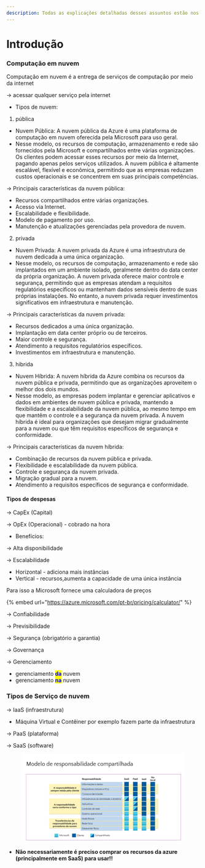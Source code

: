 ```yaml
---
description: Todas as explicações detalhadas desses assuntos estão nos slides :)
---
```


# Introdução

### Computação em nuvem

Computação em nuvem é a entrega de serviços de  computação por meio da internet

\-> acessar qualquer serviço pela internet

* Tipos de nuvem:

1. pública

* Nuvem Pública: A nuvem pública da Azure é uma plataforma de computação em nuvem oferecida pela Microsoft para uso geral.
* Nesse modelo, os recursos de computação, armazenamento e rede são fornecidos pela Microsoft e compartilhados entre várias organizações. Os clientes podem acessar esses recursos por meio da Internet, pagando apenas pelos serviços utilizados. A nuvem pública é altamente escalável, flexível e econômica, permitindo que as empresas reduzam custos operacionais e se concentrem em suas principais competências.

\-> Principais características da nuvem pública:

* Recursos compartilhados entre várias organizações.
* Acesso via Internet.
* Escalabilidade e flexibilidade.
* Modelo de pagamento por uso.
* Manutenção e atualizações gerenciadas pela provedora de nuvem.

2. &#x20;privada

* Nuvem Privada: A nuvem privada da Azure é uma infraestrutura de nuvem dedicada a uma única organização.
* Nesse modelo, os recursos de computação, armazenamento e rede são implantados em um ambiente isolado, geralmente dentro do data center da própria organização. A nuvem privada oferece maior controle e segurança, permitindo que as empresas atendam a requisitos regulatórios específicos ou mantenham dados sensíveis dentro de suas próprias instalações. No entanto, a nuvem privada requer investimentos significativos em infraestrutura e manutenção.

\-> Principais características da nuvem privada:

* Recursos dedicados a uma única organização.
* Implantação em data center próprio ou de terceiros.
* Maior controle e segurança.
* Atendimento a requisitos regulatórios específicos.
* Investimentos em infraestrutura e manutenção.

3. hibrida

* Nuvem Híbrida: A nuvem híbrida da Azure combina os recursos da nuvem pública e privada, permitindo que as organizações aproveitem o melhor dos dois mundos.
* Nesse modelo, as empresas podem implantar e gerenciar aplicativos e dados em ambientes de nuvem pública e privada, mantendo a flexibilidade e a escalabilidade da nuvem pública, ao mesmo tempo em que mantêm o controle e a segurança da nuvem privada. A nuvem híbrida é ideal para organizações que desejam migrar gradualmente para a nuvem ou que têm requisitos específicos de segurança e conformidade.

\-> Principais características da nuvem híbrida:

* Combinação de recursos da nuvem pública e privada.
* Flexibilidade e escalabilidade da nuvem pública.
* Controle e segurança da nuvem privada.
* Migração gradual para a nuvem.
* Atendimento a requisitos específicos de segurança e conformidade.



#### Tipos de despesas



\-> CapEx (Capital)

\-> OpEx (Operacional) - cobrado na hora

* Benefícios:

\-> Alta disponibilidade

\-> Escalabilidade&#x20;

* Horizontal - adiciona mais instâncias
* Vertical -  recursos,aumenta a capacidade de uma única instância

Para isso a Microsoft fornece uma calculadora de preços

{% embed url="https://azure.microsoft.com/pt-br/pricing/calculator/" %}

\-> Confiabilidade

\-> Previsibilidade

\-> Segurança (obrigatório a garantia)

\-> Governança

\-> Gerenciamento

* gerenciamento <mark style="color:blue;">**da**</mark> nuvem
* gerenciamento <mark style="color:blue;">**na**</mark> nuvem

### Tipos de Serviço de nuvem

\-> IaaS (infraestrutura)

* Máquina Virtual e Contêiner por exemplo fazem parte da infraestrutura

\-> PaaS (plataforma)

\-> SaaS (software)

<figure><img src="../.gitbook/assets/image (10) (1).png" alt="" width="563"><figcaption></figcaption></figure>

* **Não necessariamente é preciso comprar os recursos da azure (principalmente em SaaS) para usar!!**
